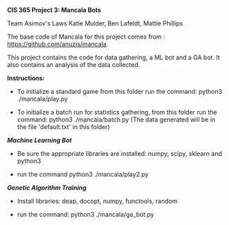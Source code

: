__CIS 365 Project 3: Mancala Bots__

Team Asimov's Laws
Katie Mulder, Ben Lafeldt, Mattie Phillips

The base code of Mancala for this project comes from : https://github.com/anuzis/mancala.

This project contains the code for data gathering, a ML bot and a GA bot. It also contains an analysis of the data collected.


__Instructions:__

- To initialize a standard game from this folder run the command: python3 ./mancala/play.py
 
- To initialize a batch run for statistics gathering, from this folder run the command: python3 ./mancala/batch.py (The data generated will be in the file 'default.txt' in this folder)

*__Machine Learning Bot__*

- Be sure the appropriate libraries are installed: numpy, scipy, sklearn and python3

- run the command python3 ./mancala/play2.py

*__Genetic Algorithm Training__*

- Install libraries: deap, docopt, numpy, functools, random

- run the command: python3 ./mancala/ga_bot.py